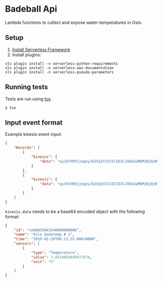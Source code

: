 Badeball Api
========================

Lambda functions to collect and expose water-temperatures in Oslo.

## Setup

1. [Install Serverless Framework](https://serverless.com/framework/docs/getting-started/)
2. Install plugins: 
```
sls plugin install -n serverless-python-requirements
sls plugin install -n serverless-aws-documentation
sls plugin install -n serverless-pseudo-parameters
```

## Running tests

Tests are run using [tox](https://pypi.org/project/tox/).

```
$ tox
```

## Input event format

Example kinesis event input:
```json
{
    "Records": [
        {
            "kinesis": {
                "data": "eyJkYXRhIjogeyJkZXZpY2VJZCI6ICJ4bmIwMDM1NjQzNTQwMDAwMDAwMDBiIiwgImRldmljZU5hbWUiOiAiT3NsbyBiYWRldGVtcCAgMSIsICJzZW5zb3JzIjogW3sidHlwZSI6ICJSZWZlcmVuY2UgVm9sdGFnZSIsICJ2YWx1ZSI6IDIuODQ3MDE1MzgwODU5Mzc1LCAidW5pdCI6ICJWIn0sIHsidHlwZSI6ICJCYXR0ZXJ5IFZvbHRhZ2UiLCAidmFsdWUiOiA0LjEzODY5NjI4OTA2MjUsICJ1bml0IjogIlYifSwgeyJ0eXBlIjogIkFpciBUZW1wZXJhdHVyZSIsICJ2YWx1ZSI6IDIyLjIzMDM1NDAwMzkwNjI1LCAidW5pdCI6ICJDIn0sIHsidHlwZSI6ICJUZW1wZXJhdHVyZSIsICJ2YWx1ZSI6IDIyLjY3NTA0NjIyNjIzMjg5NCwgInVuaXQiOiAiQyJ9XX19"
            }
        },
        {
            "kinesis": {
                "data": "eyJkYXRhIjogeyJkZXZpY2VJZCI6ICJ4bmIwMDM1NjQzNTQwMDAwMDAwMDBjIiwgImRldmljZU5hbWUiOiAiT3NsbyBiYWRldGVtcCAgMiIsICJzZW5zb3JzIjogW3sidHlwZSI6ICJSZWZlcmVuY2UgVm9sdGFnZSIsICJ2YWx1ZSI6IDIuODQ3MDE1MzgwODU5Mzc1LCAidW5pdCI6ICJWIn0sIHsidHlwZSI6ICJCYXR0ZXJ5IFZvbHRhZ2UiLCAidmFsdWUiOiA0LjEzODY5NjI4OTA2MjUsICJ1bml0IjogIlYifSwgeyJ0eXBlIjogIkFpciBUZW1wZXJhdHVyZSIsICJ2YWx1ZSI6IDIyLjIzMDM1NDAwMzkwNjI1LCAidW5pdCI6ICJDIn0sIHsidHlwZSI6ICJUZW1wZXJhdHVyZSIsICJ2YWx1ZSI6IDIyLjY3NTA0NjIyNjIzMjg5NCwgInVuaXQiOiAiQyJ9XX19"
            }
        }
    ]
}
```
`kinesis.data` needs to be a base64 encoded object with the following format:
```json
{
    "id": "xnb003564354000000000b",
    "name": "Oslo badetemp # 1",
    "time": "2019-02-28T08:13:35.000+0000",
    "sensors": [
        {
            "type": "Temperature",
            "value": 3.0326954949977676,
            "unit": "C"
        }
    ]
}
```